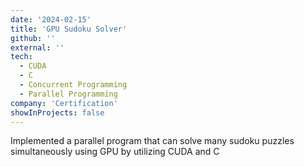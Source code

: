 ```yaml
---
date: '2024-02-15'
title: 'GPU Sudoku Solver'
github: ''
external: ''
tech:
  - CUDA
  - C
  - Concurrent Programming
  - Parallel Programming
company: 'Certification'
showInProjects: false
---
```


Implemented a parallel program that can solve many sudoku puzzles simultaneously using GPU by utilizing CUDA and C